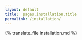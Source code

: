 ```yaml
---
layout: default
title:  pages.installation.title
permalink: /installation/
---
```


{% translate_file installation.md %}

